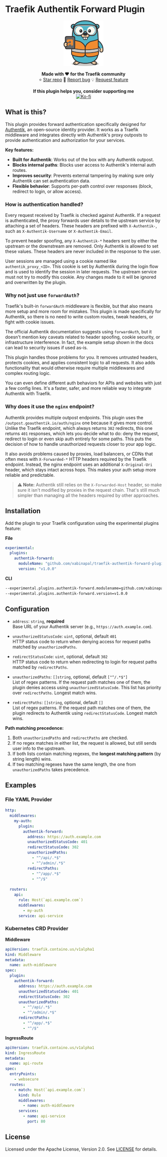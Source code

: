 # Traefik Authentik Forward Plugin

<div align="center">

  <img src="./.assets/icon.svg" width="128" alt="Traefik Authentik Forward Plugin">

</div>

<div align="center">

**Made with ❤️ for the Traefik community**
<br>
⭐ [Star repo](https://github.com/xabinapal/traefik-authentik-forward-plugin/stargazers)
🐛 [Report bug](https://github.com/xabinapal/traefik-authentik-forward-plugin/issues)
💡 [Request feature](https://github.com/xabinapal/traefik-authentik-forward-plugin/issues)

</div>

<div align="center">

**If this plugin helps you, consider supporting me**
<br>
[![Ko-fi](https://img.shields.io/badge/Ko--fi-Support%20me-ff5e5b?logo=ko-fi&logoColor=white)](https://ko-fi.com/xabinapal)

</div>

## What is this?

This plugin provides forward authentication specifically designed for [Authentik](https://goauthentik.io/), an open-source identity provider. It works as a Traefik middleware and integrates directly with Authentik's proxy outposts to provide authentication and authorization for your services.

**Key features:**

- **Built for Authentik**: Works out of the box with any Authentik outpost.
- **Blocks internal paths**: Blocks user access to Authentik's internal auth routes.
- **Improves security**: Prevents external tampering by making sure only Authentik can set authentication data.
- **Flexible behavior**: Supports per-path control over responses (block, redirect to login, or allow access).

### How is authentication handled?

Every request received by Traefik is checked against Authentik. If a request is authenticated, the proxy forwards user details to the upstream service by attaching a set of headers. These headers are prefixed with `X-Authentik-`, such as `X-Authentik-Username` or `X-Authentik-Email`.

To prevent header spoofing, any `X-Authentik-*` headers sent by either the upstream or the downstream are removed. Only Authentik is allowed to set these values. These headers are never included in the response to the user.

User sessions are managed using a cookie named like `authentik_proxy_<ID>`. This cookie is set by Authentik during the login flow and is used to identify the session in later requests. The upstream service must not try to modify this cookie. Any changes made to it will be ignored and overwritten by the plugin.

### Why not just use `forwardAuth`?

Traefik's built-in `forwardAuth` middleware is flexible, but that also means more setup and more room for mistakes. This plugin is made specifically for Authentik, so there is no need to write custom routes, tweak headers, or fight with cookie issues.

The official Authentik documentation suggests using `forwardAuth`, but it doesn't mention key caveats related to header spoofing, cookie security, or infrastructure interference. In fact, the example setup shown in the docs can lead to security issues if used as-is.

This plugin handles those problems for you. It removes untrusted headers, protects cookies, and applies consistent logic to all requests. It also adds functionality that would otherwise require multiple middlewares and complex routing logic.

You can even define different auth behaviors for APIs and websites with just a few config lines. It's a faster, safer, and more reliable way to integrate Authentik with Traefik.

### Why does it use the `nginx` endpoint?

Authentik provides multiple outpost endpoints. This plugin uses the `/outpost.goauthentik.io/auth/nginx` one because it gives more control. Unlike the Traefik endpoint, which always returns `302` redirects, this one returns `401` responses, which lets you decide what to do: deny the request, redirect to login or even skip auth entirely for some paths. This puts the decision of how to handle unauthorized requests closer to your app logic.

It also avoids problems caused by proxies, load balancers, or CDNs that often mess with `X-Forwarded-*` HTTP headers required by the Traefik endpoint. Instead, the nginx endpoint uses an additional `X-Original-Uri` header, which stays intact across hops. This makes your auth setup more reliable and predictable.

> **⚠️ Note:** Authentik still relies on the `X-Forwarded-Host` header, so make sure it isn't modified by proxies in the request chain. That's still much simpler than managing all the headers required by other approaches.

## Installation

Add the plugin to your Traefik configuration using the experimental plugins feature:

**File**

```yaml
experimental:
  plugins:
    authentik-forward:
      moduleName: "github.com/xabinapal/traefik-authentik-forward-plugin"
      version: "v1.0.0"
```

**CLI**

```sh
--experimental.plugins.authentik-forward.modulename=github.com/xabinapal/traefik-authentik-forward-plugin
--experimental.plugins.authentik-forward.version=v1.0.0
```

## Configuration

- `address`: `string`, **required** \
  Base URL of your Authentik server (e.g., `https://auth.example.com`).

- `unauthorizedStatusCode`: `uint`, optional, default `401` \
  HTTP status code to return when denying access for request paths matched by `unauthorizedPaths`.

- `redirectStatusCode`: `uint`, optional, default `302` \
  HTTP status code to return when redirecting to login for request paths matched by `redirectPaths`.

- `unauthorizedPaths`: `[]string`, optional, default `["^/.*$"]` \
  List of regex patterns. If the request path matches one of them, the plugin denies access using `unauthorizedStatusCode`. This list has priority over `redirectPaths`. Longest match wins.

- `redirectPaths`: `[]string`, optional, default `[]` \
  List of regex patterns. If the request path matches one of them, the plugin redirects to Authentik using `redirectStatusCode`. Longest match wins.

**Path matching precedence:**

1. Both `unauthorizedPaths` and `redirectPaths` are checked.
2. If no regex matches in either list, the request is allowed, but still sends user info to the upstream.
3. If both lists contain matching regexes, the **longest matching pattern** (by string length) wins.
4. If two matching regexes have the same length, the one from `unauthorizedPaths` takes precedence.

## Examples

### File YAML Provider

```yaml
http:
  middlewares:
    my-auth:
      plugin:
        authentik-forward:
          address: https://auth.example.com
          unauthorizedStatusCode: 401
          redirectStatusCode: 302
          unauthorizedPaths:
            - "^/api/.*$"
            - "^/admin/.*$"
          redirectPaths:
            - "^/app/.*$"
            - "^/$"

  routers:
    api:
      rule: Host(`api.example.com`)
      middlewares:
        - my-auth
      service: api-service
```

### Kubernetes CRD Provider

**Middleware**

```yaml
apiVersion: traefik.containo.us/v1alpha1
kind: Middleware
metadata:
  name: auth-middleware
spec:
  plugin:
    authentik-forward:
      address: https://auth.example.com
      unauthorizedStatusCode: 401
      redirectStatusCode: 302
      unauthorizedPaths:
        - "^/api/.*$"
        - "^/admin/.*$"
      redirectPaths:
        - "^/app/.*$"
        - "^/$"
```

**IngressRoute**

```yaml
apiVersion: traefik.containo.us/v1alpha1
kind: IngressRoute
metadata:
  name: api-route
spec:
  entryPoints:
    - websecure
  routes:
    - match: Host(`api.example.com`)
      kind: Rule
      middlewares:
        - name: auth-middleware
      services:
        - name: api-service
          port: 80
```

## License

Licensed under the Apache License, Version 2.0. See [LICENSE](LICENSE) for details.
